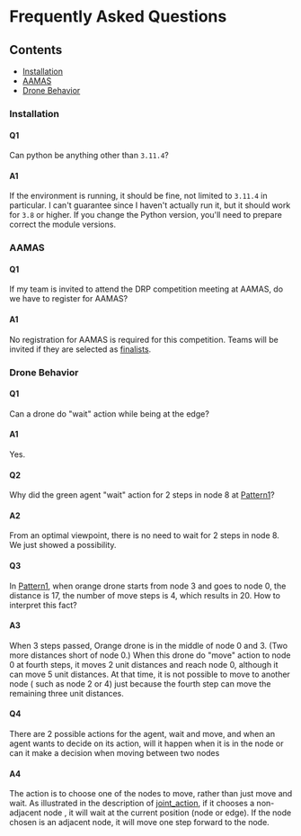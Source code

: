 # Frequently Asked Questions

## Contents

* [Installation](#installation)
* [AAMAS](#aamas)
* [Drone Behavior](#drone)


<a id="installation"></a>

### Installation

#### Q1
Can python be anything other than ``3.11.4``?

#### A1
If the environment is running, it should be fine, not limited to ``3.11.4`` in particular. I can't guarantee since I haven't actually run it, but it should work for ``3.8`` or higher. If you change the Python version, you'll need to prepare correct the module versions.

### AAMAS 

#### Q1
If my team is invited to attend the DRP competition meeting at AAMAS, do we have to register for AAMAS?

#### A1
No registration for AAMAS is required for this competition. 
Teams will be invited if they are selected as [finalists](https://drp-challenge.com/#/guidelines).

<a id="drone"></a>

### Drone Behavior

#### Q1 
Can a drone do "wait" action while being at the edge?

#### A1
Yes.

#### Q2 
Why did the green agent "wait" action for 2 steps in node 8 at [Pattern1](https://github.com/DrpChallenge/main/blob/main/assets/img/score_1.png)?

#### A2
From an optimal viewpoint, there is no need to wait for  2 steps in node 8.
We just showed a possibility.

#### Q3
In [Pattern1](https://github.com/DrpChallenge/main/blob/main/assets/img/score_1.png), when orange drone starts from node 3 and goes to node 0, the distance is 17, the number of move steps is 4, which results in 20. 
How to interpret this fact?

#### A3
When 3 steps passed, Orange drone is in the middle of node 0 and 3.
(Two more distances short of node 0.)
When this drone do "move" action to node 0 at fourth steps, it moves 2 unit distances and reach node 0, although it can move 5 unit distances.
At that time, it is not possible to move to another node ( such as node 2 or 4) just because the fourth step can move the remaining three unit distances.

#### Q4 
There are 2 possible actions for the agent, wait and move, and when an agent wants to decide on its action, will it happen when it is in the node or can it make a decision when moving between two nodes

#### A4
The action is to choose one of the nodes to move, rather than just move and wait.
As illustrated in the description of [joint_action](https://github.com/DrpChallenge/main?tab=readme-ov-file#development), if it chooses a non-adjacent node , it will wait at the current position (node or edge). If the node chosen is an adjacent node, it will move one step forward to the node.



